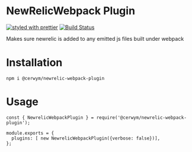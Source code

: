 # NewRelicWebpack Plugin

[![styled with prettier](https://img.shields.io/badge/styled_with-prettier-ff69b4.svg)](https://github.com/prettier/prettier)
[![Build Status](https://travis-ci.com/Cerwym/NewRelicWebpackPlugin.svg?branch=main)](https://travis-ci.com/Cerwym/NewRelicWebpackPlugin)

Makes sure newrelic is added to any emitted js files built under webpack

# Installation

`npm i @cerwym/newrelic-webpack-plugin`

# Usage

```
const { NewrelicWebpackPlugin } = require('@cerwym/newrelic-webpack-plugin');

module.exports = {
  plugins: [ new NewrelicWebpackPlugin({verbose: false})],
};
```
